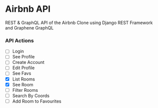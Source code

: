 # Airbnb API

REST & GraphQL API of the Airbnb Clone using Django REST Framework and Graphene GraphQL

### API Actions

-   [ ] Login
-   [ ] See Profile
-   [ ] Create Account
-   [ ] Edit Profile
-   [ ] See Favs
-   [x] List Rooms
-   [x] See Room
-   [ ] Filter Rooms
-   [ ] Search By Coords
-   [ ] Add Room to Favourites
